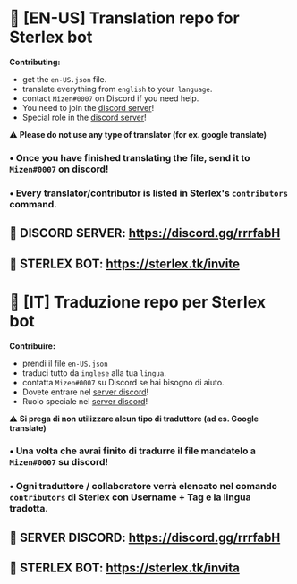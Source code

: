 # 📌 [EN-US] Translation repo for Sterlex bot

**Contributing:**
* get the `en-US.json` file.
* translate everything from `english` to your` language`.
* contact `Mizen#0007` on Discord if you need help.
* You need to join the [discord server](https://discord.gg/rrrfabH)!
* Special role in the [discord server](https://discord.gg/rrrfabH)!

⚠️ **Please do not use any type of translator (for ex. google translate)**

### • Once you have finished translating the file, send it to `Mizen#0007` on discord!

### • Every translator/contributor is listed in Sterlex's `contributors` command.

## 🔗 DISCORD SERVER: https://discord.gg/rrrfabH
## 🤖 STERLEX BOT: https://sterlex.tk/invite

# 📌 [IT] Traduzione repo per Sterlex bot

**Contribuire:**
* prendi il file `en-US.json`
* traduci tutto da `inglese` alla tua `lingua`.
* contatta `Mizen#0007` su Discord se hai bisogno di aiuto.
* Dovete entrare nel [server discord](https://discord.gg/rrrfabH)!
* Ruolo speciale nel [server discord](https://discord.gg/rrrfabH)!

⚠️ **Si prega di non utilizzare alcun tipo di traduttore (ad es. Google translate)**

### • Una volta che avrai finito di tradurre il file mandatelo a `Mizen#0007` su discord!

### • Ogni traduttore / collaboratore verrà elencato nel comando `contributors` di Sterlex con Username + Tag e la lingua tradotta.

## 🔗 SERVER DISCORD: https://discord.gg/rrrfabH
## 🤖 STERLEX BOT: https://sterlex.tk/invita